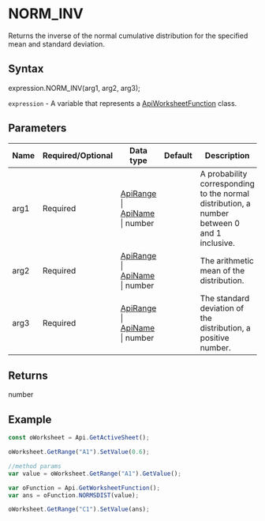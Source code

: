 # NORM_INV

Returns the inverse of the normal cumulative distribution for the specified mean and standard deviation.

## Syntax

expression.NORM_INV(arg1, arg2, arg3);

`expression` - A variable that represents a [ApiWorksheetFunction](../ApiWorksheetFunction.md) class.

## Parameters

| **Name** | **Required/Optional** | **Data type** | **Default** | **Description** |
| ------------- | ------------- | ------------- | ------------- | ------------- |
| arg1 | Required | [ApiRange](../../ApiRange/ApiRange.md) &#124; [ApiName](../../ApiName/ApiName.md) &#124; number |  | A probability corresponding to the normal distribution, a number between 0 and 1 inclusive. |
| arg2 | Required | [ApiRange](../../ApiRange/ApiRange.md) &#124; [ApiName](../../ApiName/ApiName.md) &#124; number |  | The arithmetic mean of the distribution. |
| arg3 | Required | [ApiRange](../../ApiRange/ApiRange.md) &#124; [ApiName](../../ApiName/ApiName.md) &#124; number |  | The standard deviation of the distribution, a positive number. |

## Returns

number

## Example



```javascript
const oWorksheet = Api.GetActiveSheet();

oWorksheet.GetRange("A1").SetValue(0.6);

//method params
var value = oWorksheet.GetRange("A1").GetValue();

var oFunction = Api.GetWorksheetFunction();
var ans = oFunction.NORMSDIST(value);

oWorksheet.GetRange("C1").SetValue(ans);

```
